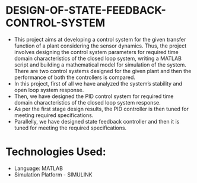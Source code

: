 # DESIGN-OF-STATE-FEEDBACK-CONTROL-SYSTEM
- This project aims at developing a control system for the given transfer function of a plant considering the sensor dynamics. Thus, the project involves designing the control system parameters for required time domain characteristics of the closed loop system, writing a MATLAB script and building a mathematical model for simulation of the system. There are two control systems designed for the given plant and then the performance of both the controllers is compared.
- In this project, first of all we have analyzed the system’s stability and open loop system response.
- Then, we have designed the PID control system for required time domain characteristics of the closed loop system response.
- As per the first stage design results, the PID controller is then tuned for meeting required specifications.
- Parallelly, we have designed state feedback controller and then it is tuned for meeting the required specifications.

# Technologies Used:
- Language: MATLAB
- Simulation Platform - SIMULINK
